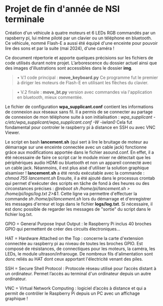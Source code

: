 # Projet de fin d'année de NSI terminale
Création d'un véhicule à quatre moteurs et 6 LEDs RGB commandés par un rapsberry pi, lui même piloté par un clavier ou un téléphone en bluetooth. Ce véhicule, nommé Flash-E a aussi été équipé d'une enceinte pour pouvoir lire des sons et par la suite (mai 2024), d'une caméra !

Ce document répertorie et apporte quelques précisions sur les fichiers de code utilisés durant notre projet. L’arborescence du dossier actuel ainsi que des images d'illustrations sont accessibles dans le dossier **img**.
    
> • V.1 code principal : **move_keyboard.py**  Ce programme fut le premier à diriger les moteurs de Flash-E en utilisant les flèches du clavier.

> • V.2 finale : **move_bt.py** version avec commandes via l'application en bluetooth, mieux commentée.


Le fichier de configuration **wpa_supplicant.conf** contient les informations de connexion aux réseaux sans fil. Il a permis de se connecter au partage de connexion de mon téléphone suite à son initialisation : *wpa_supplicant -c/etc/wpa_supplicant/wpa_supplicant.conf -W -iwlan0* Cela fut fondamental pour controler le raspberry pi à distance en SSH ou avec VNC Viewer.

Le script en bash **lancement.sh** (qui sert à lire le bruitage de moteur au démarrage sur une enceinte connectée avec un cable jack) fonctionne grâce aux modifications apportée dans le fichier asound.conf. En effet, il a été nécessaire de faire ce script car le module mixer ne détectait que les périphériques audio HDMI ou bluetooth et non un appareil connecté avec un cable jack. Néanmoins, il est plus aisé d'utiliser la solution graphique alsamixer ! **lancement.sh** a été rendu exécutable avec la commande : *chmod 755 lancement.sh*
Ensuite, il a été ajouté dans le processus crontab qui permet d'exécuter des scripts en tâche de fond à des heures ou des circonstances précises : *@reboot sh /home/pi/lancement.sh > /home/pi/logs/log.txt 2>&1*.  Cette ligne va permettre d'effectuer la commande *sh /home/pi/lancement.sh* lors du démarrage et d'enregistrer les messages d'erreur et logs dans le fichier **logs/log.txt**. Si nécessaire, il est donc possible de regarder les messages de "sortie" du script dans le fichier log.txt.

GPIO = General Purpose Input Output : le Raspberry Pi inclus 40 broches GPIO qui permettent de créer des circuits électroniques...

HAT = Hardware Attached on the Top : concerne la carte d'extension connectée au raspberry pi au niveau de toutes les broches GPIO. Est composé de résistances, de connectiques pour les moteurs, la caméra, les LEDs, le module ultrason/infrarouge. De nombreux fils d'alimentation sont donc reliés au HAT dont ceux apportant l'électricité venant des piles.

SSH = Secure Shell Protocol : Protocole réseau utilisé pour l’accès distant à un ordinateur. Permet l’accès au terminal d'un ordinateur depuis un autre ordinateur.

VNC = Virtual Network Computing : logiciel d’accès à distance et qui a permit de contrôler le Raspberry Pi depuis un PC avec un affichage graphique !
